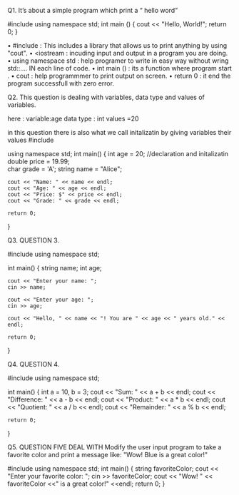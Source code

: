 Q1. It’s about a simple program which print a “ hello word”

#include <iostream>
using namespace std;
int main ()
{
cout << "Hello, World!"; 
	return 0;
}



•	#include  : This includes a library that allows us to print anything by using "cout".
•	<iostream : incuding input and output in a program you are doing.
•	using namespace std  : help programer to write in easy way without wring std::.... IN each line of code.
•	int main ()  :  its a function where program start .
•	cout :  help programmmer to print output on screen.
•	return 0 : it end the program successfull with  zero error.


Q2. This question is dealing with variables, data type and values of variables.

here : variable:age 
     data type : int
     values =20

  in this question there is also what we call initalizatin by giving variables their values
#include <iostream>

using namespace std;
int main() {
    int age = 20;  //declaration and initalizatin
    double price = 19.99;  
    char grade = 'A'; 
    string name = "Alice"; 

    cout << "Name: " << name << endl;
    cout << "Age: " << age << endl;
    cout << "Price: $" << price << endl;
    cout << "Grade: " << grade << endl;
    
	return 0;
 }

 Q3. QUESTION 3.
 
#include <iostream>
using namespace std;

int main() {
    string name;
    int age;

    cout << "Enter your name: ";
    cin >> name;

    cout << "Enter your age: ";
    cin >> age;

    cout << "Hello, " << name << "! You are " << age << " years old." << endl;

    return 0;
}

Q4. QUESTION 4.

#include <iostream>
using namespace std;

int main() {
	int a = 10, b = 3;
cout << "Sum: " << a + b << endl;
cout << "Difference: " << a - b << endl;
cout << "Product: " << a * b << endl;
cout << "Quotient: " << a / b << endl;
cout << "Remainder: " << a % b << endl;

    return 0;
}


Q5. QUESTION FIVE DEAL WITH   Modify the user input program to take a favorite color and print a message like:
"Wow! Blue is a great color!"

#include <iostream>
using namespace std;
int main() {
	string favoriteColor;
	cout << "Enter your favorite color: ";
	cin >> favoriteColor;
	cout << "Wow! " << favoriteColor <<" is a great color!" <<endl;
return 0;
}
